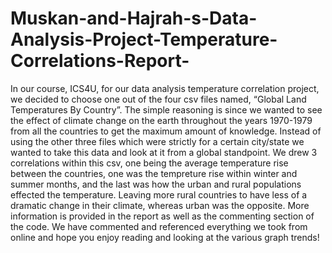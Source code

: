 # Muskan-and-Hajrah-s-Data-Analysis-Project-Temperature-Correlations-Report-

In our course, ICS4U, for our data analysis temperature correlation project, we decided to choose one out of the four csv files named, “Global Land Temperatures By Country”. The simple reasoning is since we wanted to see the effect of climate change on the earth throughout the years 1970-1979 from all the countries to get the maximum amount of knowledge. Instead of using the other three files which were strictly for a certain city/state we wanted to take this data and look at it from a global standpoint. We drew 3 correlations within this csv, one being the average temperature rise between the countries, one was the tempreture rise within winter and summer months, and the last was how the urban and rural populations effected the temperature. Leaving more rural countries to have less of a dramatic change in their climate, whereas urban was the opposite. More information is provided in the report as well as the commenting section of the code. We have commented and referenced everything we took from online and hope you enjoy reading and looking at the various graph trends!
